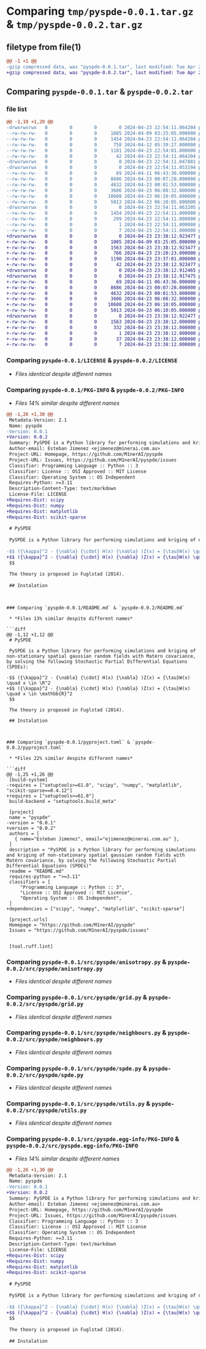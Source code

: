 # Comparing `tmp/pyspde-0.0.1.tar.gz` & `tmp/pyspde-0.0.2.tar.gz`

## filetype from file(1)

```diff
@@ -1 +1 @@
-gzip compressed data, was "pyspde-0.0.1.tar", last modified: Tue Apr 23 22:54:11 2024, max compression
+gzip compressed data, was "pyspde-0.0.2.tar", last modified: Tue Apr 23 23:38:12 2024, max compression
```

## Comparing `pyspde-0.0.1.tar` & `pyspde-0.0.2.tar`

### file list

```diff
@@ -1,19 +1,20 @@
-drwxrwxrwx   0        0        0        0 2024-04-23 22:54:11.064204 pyspde-0.0.1/
--rw-rw-rw-   0        0        0     1085 2024-04-09 03:25:05.000000 pyspde-0.0.1/LICENSE
--rw-rw-rw-   0        0        0     1454 2024-04-23 22:54:11.064204 pyspde-0.0.1/PKG-INFO
--rw-rw-rw-   0        0        0      758 2024-04-12 05:39:27.000000 pyspde-0.0.1/README.md
--rw-rw-rw-   0        0        0     1181 2024-04-23 22:54:01.000000 pyspde-0.0.1/pyproject.toml
--rw-rw-rw-   0        0        0       42 2024-04-23 22:54:11.064204 pyspde-0.0.1/setup.cfg
-drwxrwxrwx   0        0        0        0 2024-04-23 22:54:11.047881 pyspde-0.0.1/src/
-drwxrwxrwx   0        0        0        0 2024-04-23 22:54:11.053194 pyspde-0.0.1/src/pyspde/
--rw-rw-rw-   0        0        0       69 2024-04-11 06:43:36.000000 pyspde-0.0.1/src/pyspde/__init__.py
--rw-rw-rw-   0        0        0     8686 2024-04-23 00:07:28.000000 pyspde-0.0.1/src/pyspde/anisotropy.py
--rw-rw-rw-   0        0        0     4632 2024-04-23 00:01:53.000000 pyspde-0.0.1/src/pyspde/grid.py
--rw-rw-rw-   0        0        0     3606 2024-04-23 06:08:32.000000 pyspde-0.0.1/src/pyspde/neighbours.py
--rw-rw-rw-   0        0        0    10608 2024-04-23 06:10:05.000000 pyspde-0.0.1/src/pyspde/spde.py
--rw-rw-rw-   0        0        0     5013 2024-04-23 06:10:05.000000 pyspde-0.0.1/src/pyspde/utils.py
-drwxrwxrwx   0        0        0        0 2024-04-23 22:54:11.063205 pyspde-0.0.1/src/pyspde.egg-info/
--rw-rw-rw-   0        0        0     1454 2024-04-23 22:54:11.000000 pyspde-0.0.1/src/pyspde.egg-info/PKG-INFO
--rw-rw-rw-   0        0        0      299 2024-04-23 22:54:11.000000 pyspde-0.0.1/src/pyspde.egg-info/SOURCES.txt
--rw-rw-rw-   0        0        0        1 2024-04-23 22:54:11.000000 pyspde-0.0.1/src/pyspde.egg-info/dependency_links.txt
--rw-rw-rw-   0        0        0        7 2024-04-23 22:54:11.000000 pyspde-0.0.1/src/pyspde.egg-info/top_level.txt
+drwxrwxrwx   0        0        0        0 2024-04-23 23:38:12.923477 pyspde-0.0.2/
+-rw-rw-rw-   0        0        0     1085 2024-04-09 03:25:05.000000 pyspde-0.0.2/LICENSE
+-rw-rw-rw-   0        0        0     1563 2024-04-23 23:38:12.923477 pyspde-0.0.2/PKG-INFO
+-rw-rw-rw-   0        0        0      766 2024-04-23 23:20:23.000000 pyspde-0.0.2/README.md
+-rw-rw-rw-   0        0        0     1190 2024-04-23 23:37:01.000000 pyspde-0.0.2/pyproject.toml
+-rw-rw-rw-   0        0        0       42 2024-04-23 23:38:12.923477 pyspde-0.0.2/setup.cfg
+drwxrwxrwx   0        0        0        0 2024-04-23 23:38:12.912465 pyspde-0.0.2/src/
+drwxrwxrwx   0        0        0        0 2024-04-23 23:38:12.917475 pyspde-0.0.2/src/pyspde/
+-rw-rw-rw-   0        0        0       69 2024-04-11 06:43:36.000000 pyspde-0.0.2/src/pyspde/__init__.py
+-rw-rw-rw-   0        0        0     8686 2024-04-23 00:07:28.000000 pyspde-0.0.2/src/pyspde/anisotropy.py
+-rw-rw-rw-   0        0        0     4632 2024-04-23 00:01:53.000000 pyspde-0.0.2/src/pyspde/grid.py
+-rw-rw-rw-   0        0        0     3606 2024-04-23 06:08:32.000000 pyspde-0.0.2/src/pyspde/neighbours.py
+-rw-rw-rw-   0        0        0    10608 2024-04-23 06:10:05.000000 pyspde-0.0.2/src/pyspde/spde.py
+-rw-rw-rw-   0        0        0     5013 2024-04-23 06:10:05.000000 pyspde-0.0.2/src/pyspde/utils.py
+drwxrwxrwx   0        0        0        0 2024-04-23 23:38:12.922477 pyspde-0.0.2/src/pyspde.egg-info/
+-rw-rw-rw-   0        0        0     1563 2024-04-23 23:38:12.000000 pyspde-0.0.2/src/pyspde.egg-info/PKG-INFO
+-rw-rw-rw-   0        0        0      332 2024-04-23 23:38:12.000000 pyspde-0.0.2/src/pyspde.egg-info/SOURCES.txt
+-rw-rw-rw-   0        0        0        1 2024-04-23 23:38:12.000000 pyspde-0.0.2/src/pyspde.egg-info/dependency_links.txt
+-rw-rw-rw-   0        0        0       37 2024-04-23 23:38:12.000000 pyspde-0.0.2/src/pyspde.egg-info/requires.txt
+-rw-rw-rw-   0        0        0        7 2024-04-23 23:38:12.000000 pyspde-0.0.2/src/pyspde.egg-info/top_level.txt
```

### Comparing `pyspde-0.0.1/LICENSE` & `pyspde-0.0.2/LICENSE`

 * *Files identical despite different names*

### Comparing `pyspde-0.0.1/PKG-INFO` & `pyspde-0.0.2/PKG-INFO`

 * *Files 14% similar despite different names*

```diff
@@ -1,26 +1,30 @@
 Metadata-Version: 2.1
 Name: pyspde
-Version: 0.0.1
+Version: 0.0.2
 Summary: PySPDE is a Python library for performing simulations and kriging of non-stationary spatial gaussian random fields with Matérn covariance, by solving the following Stochastic Partial Differential Equations (SPDEs)
 Author-email: Esteban Jimenez <ejimenez@minerai.com.au>
 Project-URL: Homepage, https://github.com/M1nerAI/pyspde
 Project-URL: Issues, https://github.com/M1nerAI/pyspde/issues
 Classifier: Programming Language :: Python :: 3
 Classifier: License :: OSI Approved :: MIT License
 Classifier: Operating System :: OS Independent
 Requires-Python: >=3.11
 Description-Content-Type: text/markdown
 License-File: LICENSE
+Requires-Dist: scipy
+Requires-Dist: numpy
+Requires-Dist: matplotlib
+Requires-Dist: scikit-sparse
 
 # PySPDE
 
 PySPDE is a Python library for performing simulations and kriging of non-stationary spatial gaussian random fields with Matérn covariance, by solving the following Stochastic Partial Differential Equations (SPDEs):
 
-$$ ({\kappa}^2 - {\nabla} {\cdot} H(x) {\nabla} )Z(x) = {\tau}W(x) \quad x \in \R^2
+$$ ({\kappa}^2 - {\nabla} {\cdot} H(x) {\nabla} )Z(x) = {\tau}W(x) \quad x \in \mathbb{R}^2
 $$
 
 The theory is proposed in Fuglstad (2014).
 
 ## Instalation
 
 ```
```

### Comparing `pyspde-0.0.1/README.md` & `pyspde-0.0.2/README.md`

 * *Files 13% similar despite different names*

```diff
@@ -1,12 +1,12 @@
 # PySPDE
 
 PySPDE is a Python library for performing simulations and kriging of non-stationary spatial gaussian random fields with Matérn covariance, by solving the following Stochastic Partial Differential Equations (SPDEs):
 
-$$ ({\kappa}^2 - {\nabla} {\cdot} H(x) {\nabla} )Z(x) = {\tau}W(x) \quad x \in \R^2
+$$ ({\kappa}^2 - {\nabla} {\cdot} H(x) {\nabla} )Z(x) = {\tau}W(x) \quad x \in \mathbb{R}^2
 $$
 
 The theory is proposed in Fuglstad (2014).
 
 ## Instalation
 
 ```
```

### Comparing `pyspde-0.0.1/pyproject.toml` & `pyspde-0.0.2/pyproject.toml`

 * *Files 22% similar despite different names*

```diff
@@ -1,25 +1,26 @@
 [build-system]
-requires = ["setuptools>=61.0", "scipy", "numpy", "matplotlib", "scikit-sparse==0.4.12"]
+requires = ["setuptools>=61.0"]
 build-backend = "setuptools.build_meta"
 
 [project]
 name = "pyspde"
-version = "0.0.1"
+version = "0.0.2"
 authors = [
   { name="Esteban Jimenez", email="ejimenez@minerai.com.au" },
 ]
 description = "PySPDE is a Python library for performing simulations and kriging of non-stationary spatial gaussian random fields with Matérn covariance, by solving the following Stochastic Partial Differential Equations (SPDEs)"
 readme = "README.md"
 requires-python = ">=3.11"
 classifiers = [
     "Programming Language :: Python :: 3",
     "License :: OSI Approved :: MIT License",
     "Operating System :: OS Independent",
 ]
+dependencies = ["scipy", "numpy", "matplotlib", "scikit-sparse"]
 
 [project.urls]
 Homepage = "https://github.com/M1nerAI/pyspde"
 Issues = "https://github.com/M1nerAI/pyspde/issues"
 
 
 [tool.ruff.lint]
```

### Comparing `pyspde-0.0.1/src/pyspde/anisotropy.py` & `pyspde-0.0.2/src/pyspde/anisotropy.py`

 * *Files identical despite different names*

### Comparing `pyspde-0.0.1/src/pyspde/grid.py` & `pyspde-0.0.2/src/pyspde/grid.py`

 * *Files identical despite different names*

### Comparing `pyspde-0.0.1/src/pyspde/neighbours.py` & `pyspde-0.0.2/src/pyspde/neighbours.py`

 * *Files identical despite different names*

### Comparing `pyspde-0.0.1/src/pyspde/spde.py` & `pyspde-0.0.2/src/pyspde/spde.py`

 * *Files identical despite different names*

### Comparing `pyspde-0.0.1/src/pyspde/utils.py` & `pyspde-0.0.2/src/pyspde/utils.py`

 * *Files identical despite different names*

### Comparing `pyspde-0.0.1/src/pyspde.egg-info/PKG-INFO` & `pyspde-0.0.2/src/pyspde.egg-info/PKG-INFO`

 * *Files 14% similar despite different names*

```diff
@@ -1,26 +1,30 @@
 Metadata-Version: 2.1
 Name: pyspde
-Version: 0.0.1
+Version: 0.0.2
 Summary: PySPDE is a Python library for performing simulations and kriging of non-stationary spatial gaussian random fields with Matérn covariance, by solving the following Stochastic Partial Differential Equations (SPDEs)
 Author-email: Esteban Jimenez <ejimenez@minerai.com.au>
 Project-URL: Homepage, https://github.com/M1nerAI/pyspde
 Project-URL: Issues, https://github.com/M1nerAI/pyspde/issues
 Classifier: Programming Language :: Python :: 3
 Classifier: License :: OSI Approved :: MIT License
 Classifier: Operating System :: OS Independent
 Requires-Python: >=3.11
 Description-Content-Type: text/markdown
 License-File: LICENSE
+Requires-Dist: scipy
+Requires-Dist: numpy
+Requires-Dist: matplotlib
+Requires-Dist: scikit-sparse
 
 # PySPDE
 
 PySPDE is a Python library for performing simulations and kriging of non-stationary spatial gaussian random fields with Matérn covariance, by solving the following Stochastic Partial Differential Equations (SPDEs):
 
-$$ ({\kappa}^2 - {\nabla} {\cdot} H(x) {\nabla} )Z(x) = {\tau}W(x) \quad x \in \R^2
+$$ ({\kappa}^2 - {\nabla} {\cdot} H(x) {\nabla} )Z(x) = {\tau}W(x) \quad x \in \mathbb{R}^2
 $$
 
 The theory is proposed in Fuglstad (2014).
 
 ## Instalation
 
 ```
```

